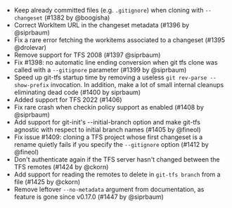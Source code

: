 * Keep already committed files (e.g. `.gitignore`) when cloning with `--changeset` (#1382 by @boogisha)
* Correct WorkItem URL in the changeset metadata (#1396 by @siprbaum)
* Fix a rare error fetching the workitems associated to a changeset (#1395 @drolevar)
* Remove support for TFS 2008 (#1397 @siprbaum)
* Fix #1398: no automatic line ending conversion when git tfs clone was called with a 
  `--gitignore` parameter (#1399 by @siprbaum)
* Speed up git-tfs startup time by removing a useless `git rev-parse --show-prefix` invocation.
  In addition, make a lot of small internal cleanups eliminating dead code (#1400 by siprbaum)
* Added support for TFS 2022 (#1406)
* Fix rare crash when checkin policy support as enabled (#1408 by @siprbaum)
* Add support for git-init's --initial-branch option and make git-tfs agnostic with
  respect to initial branch names (#1405 by @fineol)
* Fix issue #1409: cloning a TFS project whose first changeset is a rename quietly
  fails if you specify the `--gitignore` option (#1412 by @fineol)
* Don't authenticate again if the TFS server hasn't changed between the TFS remotes (#1424 by @ckorn)
* Add support for reading the remotes to delete in `git-tfs branch` from a file (#1425 by @ckorn)
* Remove leftover `--no-metadata` argument from documentation, as feature is gone since v0.17.0 (#1447 by @siprbaum)
